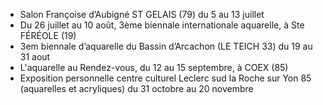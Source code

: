 * Salon Françoise d’Aubigné ST GELAIS (79) du 5 au 13 juillet
* Du 26 juillet au 10 août, 3ème biennale internationale aquarelle, à Ste FÉRÉOLE (19)
* 3em biennale d’aquarelle du Bassin d’Arcachon (LE TEICH 33) du 19 au 31 aout
* L'aquarelle au Rendez-vous, du 12 au 15 septembre, à COEX (85)
* Exposition personnelle centre culturel Leclerc sud la Roche sur Yon 85 (aquarelles et acryliques) du 31 octobre au 20 novembre
